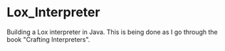 # Lox_Interpreter
Building a Lox interpreter in Java. This is being done as I go through the book "Crafting Interpreters". 
